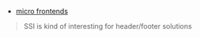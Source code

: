 * [micro frontends](https://martinfowler.com/articles/micro-frontends.html#IntegrationApproaches)

> SSI is kind of interesting for header/footer solutions
